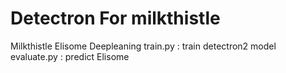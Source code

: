 # Detectron For milkthistle
Milkthistle Elisome Deepleaning
train.py : train detectron2 model
evaluate.py : predict Elisome
